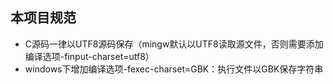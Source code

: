 ## 本项目规范

- C源码一律以UTF8源码保存（mingw默认以UTF8读取源文件，否则需要添加编译选项-finput-charset=utf8）
- windows下增加编译选项-fexec-charset=GBK：执行文件以GBK保存字符串